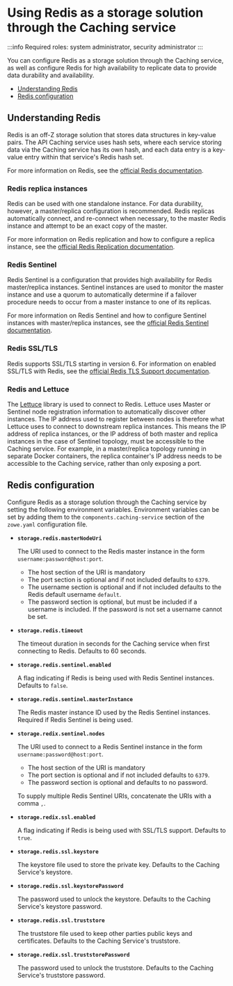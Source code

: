 # Using Redis as a storage solution through the Caching service

:::info Required roles: system administrator, security administrator
:::

You can configure Redis as a storage solution through the Caching service, as well as configure Redis for high availability to replicate data to provide data durability and availability.

- [Understanding Redis](#understanding-redis)
- [Redis configuration](#redis-configuration)

## Understanding Redis

Redis is an off-Z storage solution that stores data structures in key-value pairs. The API Caching service uses hash sets, where each
service storing data via the Caching service has its own hash, and each data entry is a key-value entry within that service's Redis hash set.

For more information on Redis, see the [official Redis documentation](https://redis.io/documentation).

### Redis replica instances

Redis can be used with one standalone instance. For data durability, however, a master/replica configuration is recommended.
Redis replicas automatically connect, and re-connect when necessary, to the master Redis instance and attempt to be an exact copy of the master.

For more information on Redis replication and how to configure a replica instance, see the [official Redis Replication documentation](https://redis.io/topics/replication).

### Redis Sentinel

Redis Sentinel is a configuration that provides high availability for Redis master/replica instances.
Sentinel instances are used to monitor the master instance and use a quorum to automatically determine if a failover procedure needs to occur from a master instance to one of its replicas.

For more information on Redis Sentinel and how to configure Sentinel instances with master/replica instances, see the [official Redis Sentinel documentation](https://redis.io/topics/replication).

### Redis SSL/TLS

Redis supports SSL/TLS starting in version 6. For information on enabled SSL/TLS with Redis, see the [official Redis TLS Support documentation](https://redis.io/topics/replication).

### Redis and Lettuce

The [Lettuce](https://lettuce.io/) library is used to connect to Redis. Lettuce uses Master or Sentinel node registration information to automatically discover other instances.
The IP address used to register between nodes is therefore what Lettuce uses to connect to downstream replica instances. This means the IP address of replica instances,
or the IP address of both master and replica instances in the case of Sentinel topology, must be accessible to the Caching service. For example, in a master/replica topology running
in separate Docker containers, the replica container's IP address needs to be accessible to the Caching service, rather than only exposing a port.

## Redis configuration

Configure Redis as a storage solution through the Caching service by setting the following environment variables. Environment variables can be set by adding them to the `components.caching-service` section of the `zowe.yaml` configuration file.

* **`storage.redis.masterNodeUri`**

    The URI used to connect to the Redis master instance in the form `username:password@host:port`.

    * The host section of the URI is mandatory
    * The port section is optional and if not included defaults to `6379`.
    * The username section is optional and if not included defaults to the Redis default username `default`.
    * The password section is optional, but must be included if a username is included. If the password is not set a username cannot be set.

* **`storage.redis.timeout`** 

    The timeout duration in seconds for the Caching service when first connecting to Redis. Defaults to 60 seconds.

* **`storage.redis.sentinel.enabled`**

    A flag indicating if Redis is being used with Redis Sentinel instances. Defaults to `false`.

* **`storage.redis.sentinel.masterInstance`** 

    The Redis master instance ID used by the Redis Sentinel instances. Required if Redis Sentinel is being used.

* **`storage.redix.sentinel.nodes`** 

    The URI used to connect to a Redis Sentinel instance in the form `username:password@host:port`.

    * The host section of the URI is mandatory
    * The port section is optional and if not included defaults to `6379`.
    * The password section is optional and defaults to no password.

    To supply multiple Redis Sentinel URIs, concatenate the URIs with a comma `,`.

* **`storage.redix.ssl.enabled`** 

    A flag indicating if Redis is being used with SSL/TLS support. Defaults to `true`.

* **`storage.redis.ssl.keystore`** 

    The keystore file used to store the private key. Defaults to the Caching Service's keystore.

* **`storage.redis.ssl.keystorePassword`** 

    The password used to unlock the keystore. Defaults to the Caching Service's keystore password.

* **`storage.redis.ssl.truststore`** 

    The truststore file used to keep other parties public keys and certificates. Defaults to the Caching Service's truststore.

* **`storage.redix.ssl.truststorePassword`** 

    The password used to unlock the truststore. Defaults to the Caching Service's truststore password.
